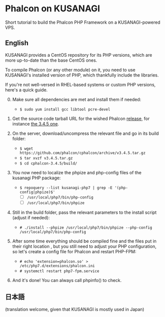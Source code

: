# Phalcon on KUSANAGI
Short tutorial to build the Phalcon PHP Framework on a KUSANAGI-powered VPS.

## English
KUSANAGI provides a CentOS repository for its PHP versions, which are more up-to-date than the base CentOS ones.

To compile Phalcon (or any other module) on it, you need to use KUSANAGI's installed version of PHP, which thankfully include the libraries.

If you're not well-versed in RHEL-based systems or custom PHP versions, here's a quick guide.

0. Make sure all dependencies are met and install them if needed:
    * `$ sudo yum install gcc libtool pcre-devel`
1. Get the source code tarball URL for the wished Phalcon [release](https://github.com/phalcon/cphalcon/releases), for instance [the 3.4.5 one](https://github.com/phalcon/cphalcon/releases/tag/v3.4.5).
2. On the server, download/uncompress the relevant file and go in its build folder:
    * `$ wget https://github.com/phalcon/cphalcon/archive/v3.4.5.tar.gz`
    * `$ tar xvzf v3.4.5.tar.gz`
    * `$ cd cphalcon-3.4.5/build/`
3. You now need to localize the phpize and php-config files of the kusanagi PHP package:
    * `$ repoquery --list kusanagi-php7 | grep -E '(php-config|phpize)$'`
        * [ ] `/usr/local/php7/bin/php-config`
        * [ ] `/usr/local/php7/bin/phpize`
4. Still in the build folder, pass the relevant parameters to the install script (adjust if needed):
    * `# ./install --phpize /usr/local/php7/bin/phpize --php-config /usr/local/php7/bin/php-config`
5. After some time everything should be compiled fine and the files put in their right location ,
   but you still need to adjust your PHP configuration, so let's create a config file for Phalcon and restart PHP-FPM:

    * `# echo 'extension=phalcon.so' > /etc/php7.d/extensions/phalcon.ini`
    * `# systemctl restart php7-fpm.service`

8. And it's done! You can always call phpinfo() to check.



## 日本語

(translation welcome, given that KUSANAGI is mostly used in Japan)
